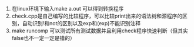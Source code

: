 1. 在linux环境下输入make a.out 可以得到转换程序
2. check.cpp是自己编写的比较程序，可以比较print出来的语法树和源程序的区别，自动识别!和not的区别以及exp和(exp)不能识别注释
3. make runcomp 可以测试所有测试数据并且利用check程序快速判断（但其实false也不一定一定是错的）
